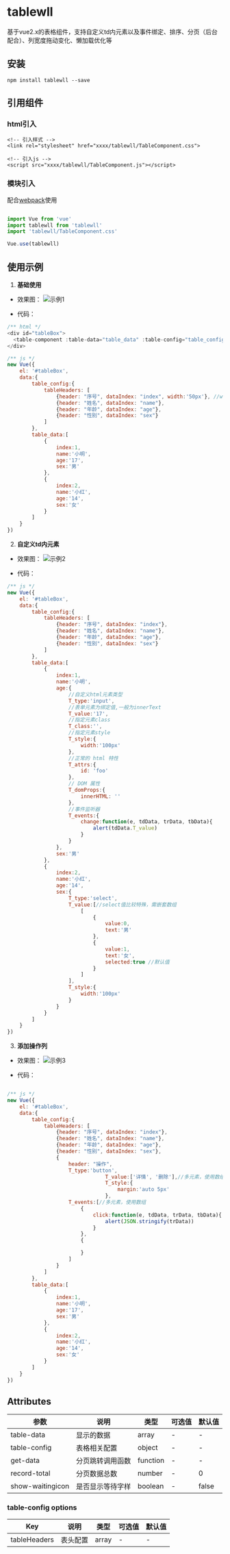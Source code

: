 ﻿# tablewll
基于vue2.x的表格组件，支持自定义td内元素以及事件绑定、排序、分页（后台配合）、列宽度拖动变化、懒加载优化等
## 安装
    npm install tablewll --save
## 引用组件
### html引入

    <!-- 引入样式 -->
    <link rel="stylesheet" href="xxxx/tablewll/TableComponent.css">

    <!-- 引入js -->
    <script src="xxxx/tablewll/TableComponent.js"></script>
    
### 模块引入
配合[webpack](https://webpack.js.org/)使用
```javascript

import Vue from 'vue'
import tablewll from 'tablewll'
import 'tablewll/TableComponent.css'

Vue.use(tablewll)

```

## 使用示例

1. **基础使用**

* 效果图：
![示例1](https://github.com/Lost-Kun/tablewll/blob/master/images/demo1.png)

* 代码：
```javascript
/** html */
<div id="tableBox">
  <table-component :table-data="table_data" :table-config="table_config"></table-component>
</div>

/** js */
new Vue({
	el: '#tableBox',
	data:{
		table_config:{
			tableHeaders: [
				{header: "序号", dataIndex: "index", width:'50px'}, //width设置列宽
				{header: "姓名", dataIndex: "name"},
				{header: "年龄", dataIndex: "age"},
				{header: "性别", dataIndex: "sex"}
			]
		},
		table_data:[
			{
				index:1,
				name:'小明',
				age:'17',
				sex:'男'
			},
			{
				index:2,
				name:'小红',
				age:'14',
				sex:'女'
			}
		]
	}
})

```

2. **自定义td内元素**
* 效果图：
![示例2](https://github.com/Lost-Kun/tablewll/blob/master/images/demo2.png)

* 代码：
```javascript
/** js */
new Vue({
	el: '#tableBox',
	data:{
		table_config:{
			tableHeaders: [
				{header: "序号", dataIndex: "index"},
				{header: "姓名", dataIndex: "name"},
				{header: "年龄", dataIndex: "age"},
				{header: "性别", dataIndex: "sex"}
			]
		},
		table_data:[
			{
				index:1,
				name:'小明',
				age:{
					//自定义html元素类型
					T_type:'input',
					//表单元素为绑定值,一般为innerText
					T_value:'17',
					//指定元素class
					T_class:'',
					//指定元素style
					T_style:{
						width:'100px'
					},
					//正常的 html 特性
					T_attrs:{
						id: 'foo'
					},
					// DOM 属性
					T_domProps:{
						innerHTML: ''
					},
					//事件监听器
					T_events:{
						change:function(e, tdData, trData, tbData){
							alert(tdData.T_value)
						}
					}
				},
				sex:'男'
			},
			{
				index:2,
				name:'小红',
				age:'14',
				sex:{
					T_type:'select',
					T_value:[//select值比较特殊，需嵌套数组
						[
							{
								value:0,
								text:'男'
							},
							{
								value:1,
								text:'女',
								selected:true //默认值
							}
						]
					],
					T_style:{
						width:'100px'
					}
				}
			}
		]
	}
})
```

3. **添加操作列**

* 效果图：
![示例3](https://github.com/Lost-Kun/tablewll/blob/master/images/demo3.png)

* 代码：
```javascript

/** js */
new Vue({
	el: '#tableBox',
	data:{
		table_config:{
			tableHeaders: [
				{header: "序号", dataIndex: "index"},
				{header: "姓名", dataIndex: "name"},
				{header: "年龄", dataIndex: "age"},
				{header: "性别", dataIndex: "sex"},
				{
					header: "操作",
					T_type:'button',
                    			T_value:['详情', '删除'],//多元素，使用数组
                    			T_style:{
                        			margin:'auto 5px'
                    			},
					T_events:[//多元素，使用数组
						{
							click:function(e, tdData, trData, tbData){
								alert(JSON.stringify(trData))
							}
						},
						{

						}
					]
				}
			]
		},
		table_data:[
			{
				index:1,
				name:'小明',
				age:'17',
				sex:'男'
			},
			{
				index:2,
				name:'小红',
				age:'14',
				sex:'女'
			}
		]
	}
})

```

## Attributes
参数|说明|类型|可选值|默认值
-|-|-|-|-
table-data|显示的数据|array|-|-
table-config|表格相关配置|object|-|-
get-data|分页跳转调用函数|function|-|-
record-total|分页数据总数|number|-|0
show-waitingicon|是否显示等待字样|boolean|-|false

### table-config options
Key|说明|类型|可选值|默认值
-|-|-|-|-
tableHeaders|表头配置|array|-|-




